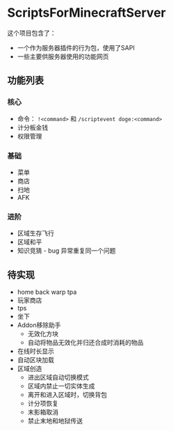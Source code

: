 # ScriptsForMinecraftServer
这个项目包含了：
 - 一个作为服务器插件的行为包，使用了SAPI
 - 一些主要供服务器使用的功能网页

## 功能列表

### 核心

- 命令： `!<command>` 和 `/scriptevent doge:<command>`
- 计分板金钱
- 权限管理

### 基础

 - 菜单
 - 商店
 - 扫地
 - AFK

### 进阶 

 - 区域生存飞行
 - 区域和平
 - 知识竞猜 - bug 异常重复同一个问题

## 待实现
 - home back warp tpa
 - 玩家商店
 - tps
 - 坐下
 - Addon移除助手
   - 无效化方块
   - 自动将物品无效化并归还合成时消耗的物品
 - 在线时长显示
 - 自动区块加载
 - 区域创造
   - 进出区域自动切换模式
   - 区域内禁止一切实体生成
   - 离开和进入区域时，切换背包
   - 计分项恢复
   - 末影箱取消
   - 禁止末地和地狱传送
